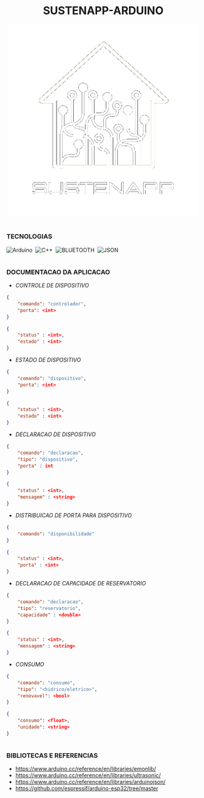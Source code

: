 <h1 align=center>SUSTENAPP-ARDUINO</h1>

<p align="center">
  <img src="logo_sustenapp.png" width="500">
</p>

#
### TECNOLOGIAS

![Arduino](https://img.shields.io/badge/Arduino-0D1117?style=for-the-badge&logo=Arduino&logoColor=00979D&labelColor=0D1117)&nbsp;
![C++](https://img.shields.io/badge/C%2B%2B-0D1117?style=for-the-badge&logo=C%2B%2B&logoColor=00599C&labelColor=0D1117)&nbsp;
![BLUETOOTH](https://img.shields.io/badge/bluetooth-0D1117?style=for-the-badge&logo=bluetooth&logoColor=00B2FC&labelColor=0D1117)&nbsp;
![JSON](https://img.shields.io/badge/json-0D1117?style=for-the-badge&logo=json&logoColor=5E5C5C&labelColor=0D1117)&nbsp;

#
### DOCUMENTACAO DA APLICACAO

- *CONTROLE DE DISPOSITIVO*

```json
{
    "comando": "controlador",
    "porta": <int>
}
```

```json
{
    "status" : <int>,
    "estado" : <int>
}
```

- *ESTADO DE DISPOSITIVO*

```json
{
    "comando": "dispositivo",
    "porta": <int>
}
```

```json
{
    "status" : <int>,
    "estado" : <int>
}
```

-  *DECLARACAO DE DISPOSITIVO*

```json
{
    "comando": "declaracao",
    "tipo": "dispositivo",
    "porta" : int
}
```

```json
{
    "status" : <int>,
    "mensagem" : <string>
}
```

- *DISTRIBUICAO DE PORTA PARA DISPOSITIVO*

```json
{
    "comando": "disponibilidade"
}
```

```json
{
    "status" : <int>,
    "porta" : <int>
}
```

- *DECLARACAO DE CAPACIDADE DE RESERVATORIO*

```json
{
    "comando": "declaracao",
    "tipo": "reservatorio",
    "capacidade" : <double>
}
```

```json
{
    "status" : <int>,
    "mensagem" : <string>
}
```


- *CONSUMO*


```json
{
    "comando": "consumo",
    "tipo": "<hidrico/eletrico>",
    "renovavel": <bool>
}
```

```json
{
    "consumo": <float>,
    "unidade": <string>
}
```

# 
### BIBLIOTECAS E REFERENCIAS

- https://www.arduino.cc/reference/en/libraries/emonlib/
- https://www.arduino.cc/reference/en/libraries/ultrasonic/
- https://www.arduino.cc/reference/en/libraries/arduinojson/
- https://github.com/espressif/arduino-esp32/tree/master

#

